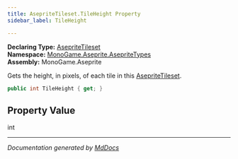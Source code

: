 ```yaml
---
title: AsepriteTileset.TileHeight Property
sidebar_label: TileHeight

---
```


**Declaring Type:** [AsepriteTileset](../)  
**Namespace:** [MonoGame.Aseprite.AsepriteTypes](../../)  
**Assembly:** MonoGame.Aseprite

Gets the height, in pixels, of each tile in this [AsepriteTileset](../).

```csharp
public int TileHeight { get; }
```

## Property Value

int

___

*Documentation generated by [MdDocs](https://github.com/ap0llo/mddocs)*
